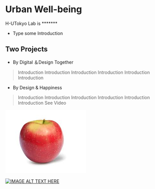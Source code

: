 # Urban Well-being

H-UTokyo Lab  is *******
- Type some Introduction

## Two Projects
- By Digital ＆Design Together  
> Introduction
> Introduction
> Introduction
>Introduction
>Introduction
> Introduction

- By Design & Happiness
> Introduction
> Introduction
> Introduction
> Introduction
> Introduction
> Introduction
 See Video
>
 ![Test Image 6](https://github.com/Koshizuka-lab/H-UTokyo-Lab/blob/main/download.jpeg)


 [![IMAGE ALT TEXT HERE](https://img.youtube.com/vi/YOUTUBE_VIDEO_ID_HERE/0.jpg)](https://www.youtube.com/watch?v=zgCy-9KUIZg&t=9s)

